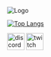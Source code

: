 ![Logo](https://github.com/gzmatte/gzmatte/assets/117684932/f8066da6-b897-4b56-bd12-0c3b33a64ed1)

[![Top Langs](https://github-readme-stats.vercel.app/api/top-langs/?username=gzmatte)](https://github.com/anuraghazra/github-readme-stats)

[<img src='https://github.com/gzmatte/gzmatte/assets/117684932/1ff12c2c-088c-46c9-ab23-ed78692c7dc0' alt='discord' height='40'>](@mate.o)  [<img src='https://github.com/gzmatte/gzmatte/assets/117684932/a4d6c579-684b-46a2-bf83-1ce82d5afa27' alt='twitch' height='40'>](zxMatte)  
